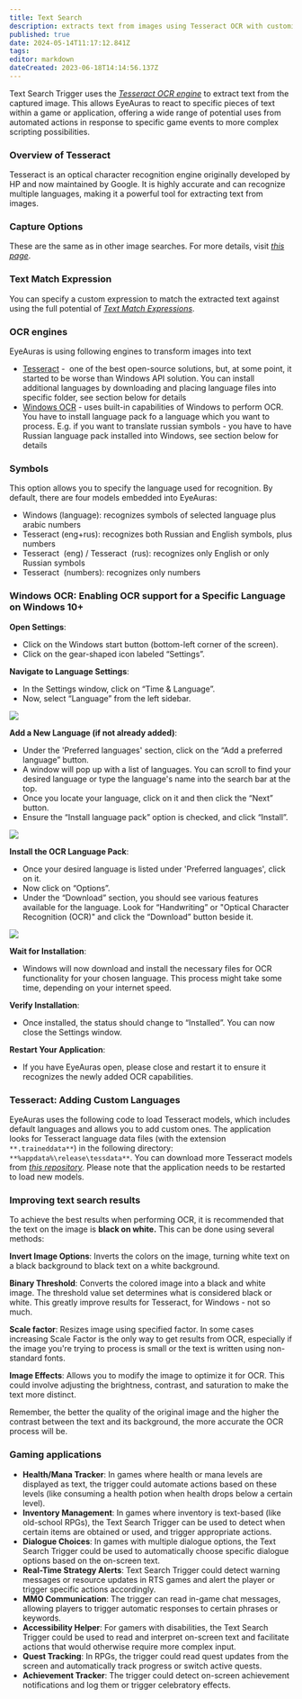 ```yaml
---
title: Text Search
description: extracts text from images using Tesseract OCR with customizable language settings
published: true
date: 2024-05-14T11:17:12.841Z
tags: 
editor: markdown
dateCreated: 2023-06-18T14:14:56.137Z
---
```


Text Search Trigger uses the [_Tesseract OCR engine_](https://github.com/tesseract-ocr/tesseract) to extract text from the captured image. This allows EyeAuras to react to specific pieces of text within a game or application, offering a wide range of potential uses from automated actions in response to specific game events to more complex scripting possibilities.

### **Overview of Tesseract**

Tesseract is an optical character recognition engine originally developed by HP and now maintained by Google. It is highly accurate and can recognize multiple languages, making it a powerful tool for extracting text from images.

### **Capture Options**

These are the same as in other image searches. For more details, visit [_this page_](https://wiki.eyeauras.net/en/triggers/images/imagecapturetriggers).

### **Text Match Expression**

You can specify a custom expression to match the extracted text against using the full potential of [_Text Match Expressions_](https://wiki.eyeauras.net/en/matching/overview).

### OCR engines

EyeAuras is using following engines to transform images into text

-   [Tesseract](https://github.com/tesseract-ocr/tesseract) -  one of the best open-source solutions, but, at some point, it started to be worse than Windows API solution. You can install additional languages by downloading and placing language files into specific folder, see section below for details
-   [Windows OCR](https://learn.microsoft.com/en-us/windows-hardware/manufacture/desktop/features-on-demand-language-fod?view=windows-11) - uses built-in capabilities of Windows to perform OCR. You have to install language pack fo a language which you want to process. E.g. if you want to translate russian symbols - you have to have Russian language pack installed into Windows, see section below for details

### **Symbols**

This option allows you to specify the language used for recognition. By default, there are four models embedded into EyeAuras:

-   Windows (language): recognizes symbols of selected language plus arabic numbers
-   Tesseract (eng+rus): recognizes both Russian and English symbols, plus numbers
-   Tesseract  (eng) / Tesseract  (rus): recognizes only English or only Russian symbols
-   Tesseract  (numbers): recognizes only numbers

### **Windows OCR: Enabling OCR support for a Specific Language on Windows 10+**

**Open Settings**:

-   Click on the Windows start button (bottom-left corner of the screen).
-   Click on the gear-shaped icon labeled “Settings”.

**Navigate to Language Settings**:

-   In the Settings window, click on “Time & Language”.
-   Now, select “Language” from the left sidebar.

![](/ni1l1qv[1].png)

**Add a New Language (if not already added)**:

-   Under the 'Preferred languages' section, click on the “Add a preferred language” button.
-   A window will pop up with a list of languages. You can scroll to find your desired language or type the language's name into the search bar at the top.
-   Once you locate your language, click on it and then click the “Next” button.
-   Ensure the “Install language pack” option is checked, and click “Install”.

![](/cmjv657[1].png)

**Install the OCR Language Pack**:

-   Once your desired language is listed under 'Preferred languages', click on it.
-   Now click on “Options”.
-   Under the “Download” section, you should see various features available for the language. Look for “Handwriting” or "Optical Character Recognition (OCR)" and click the “Download” button beside it.

![](/zetu69i[1].png)

**Wait for Installation**:

-   Windows will now download and install the necessary files for OCR functionality for your chosen language. This process might take some time, depending on your internet speed.

**Verify Installation**:

-   Once installed, the status should change to “Installed”. You can now close the Settings window.

**Restart Your Application**:

-   If you have EyeAuras open, please close and restart it to ensure it recognizes the newly added OCR capabilities.

### **Tesseract: Adding Custom Languages** 

EyeAuras uses the following code to load Tesseract models, which includes default languages and allows you to add custom ones. The application looks for Tesseract language data files (with the extension `**.traineddata**`) in the following directory: `**%appdata%\release\tessdata**`. You can download more Tesseract models from [_this repository_](https://github.com/tesseract-ocr/tessdata_best). Please note that the application needs to be restarted to load new models.

### Improving text search results

To achieve the best results when performing OCR, it is recommended that the text on the image is **black on white.** This can be done using several methods:

**Invert Image Options**: Inverts the colors on the image, turning white text on a black background to black text on a white background.

**Binary Threshold**: Converts the colored image into a black and white image. The threshold value set determines what is considered black or white. This greatly improve results for Tesseract, for Windows - not so much. 

**Scale factor**: Resizes image using specified factor. In some cases increasing Scale Factor is the only way to get results from OCR, especially if the image you're trying to process is small or the text is written using non-standard fonts.

**Image Effects**: Allows you to modify the image to optimize it for OCR. This could involve adjusting the brightness, contrast, and saturation to make the text more distinct.

Remember, the better the quality of the original image and the higher the contrast between the text and its background, the more accurate the OCR process will be.

### Gaming applications

-   **Health/Mana Tracker**: In games where health or mana levels are displayed as text, the trigger could automate actions based on these levels (like consuming a health potion when health drops below a certain level).
-   **Inventory Management**: In games where inventory is text-based (like old-school RPGs), the Text Search Trigger can be used to detect when certain items are obtained or used, and trigger appropriate actions.
-   **Dialogue Choices**: In games with multiple dialogue options, the Text Search Trigger could be used to automatically choose specific dialogue options based on the on-screen text.
-   **Real-Time Strategy Alerts**: Text Search Trigger could detect warning messages or resource updates in RTS games and alert the player or trigger specific actions accordingly.
-   **MMO Communication**: The trigger can read in-game chat messages, allowing players to trigger automatic responses to certain phrases or keywords.
-   **Accessibility Helper**: For gamers with disabilities, the Text Search Trigger could be used to read and interpret on-screen text and facilitate actions that would otherwise require more complex input.
-   **Quest Tracking**: In RPGs, the trigger could read quest updates from the screen and automatically track progress or switch active quests.
-   **Achievement Tracker**: The trigger could detect on-screen achievement notifications and log them or trigger celebratory effects.